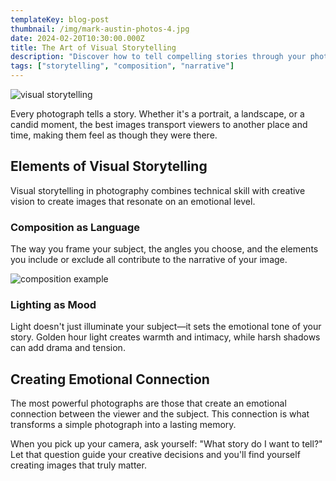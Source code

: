 ```yaml
---
templateKey: blog-post
thumbnail: /img/mark-austin-photos-4.jpg
date: 2024-02-20T10:30:00.000Z
title: The Art of Visual Storytelling
description: "Discover how to tell compelling stories through your photography and create images that speak to the soul."
tags: ["storytelling", "composition", "narrative"]
---
```


![visual storytelling](/img/mark-austin-photos-6.jpg)

Every photograph tells a story. Whether it's a portrait, a landscape, or a candid moment, the best images transport viewers to another place and time, making them feel as though they were there.

## Elements of Visual Storytelling

Visual storytelling in photography combines technical skill with creative vision to create images that resonate on an emotional level.

### Composition as Language

The way you frame your subject, the angles you choose, and the elements you include or exclude all contribute to the narrative of your image.

![composition example](/img/mark-austin-photos-7.jpg)

### Lighting as Mood

Light doesn't just illuminate your subject—it sets the emotional tone of your story. Golden hour light creates warmth and intimacy, while harsh shadows can add drama and tension.

## Creating Emotional Connection

The most powerful photographs are those that create an emotional connection between the viewer and the subject. This connection is what transforms a simple photograph into a lasting memory.

When you pick up your camera, ask yourself: "What story do I want to tell?" Let that question guide your creative decisions and you'll find yourself creating images that truly matter.
